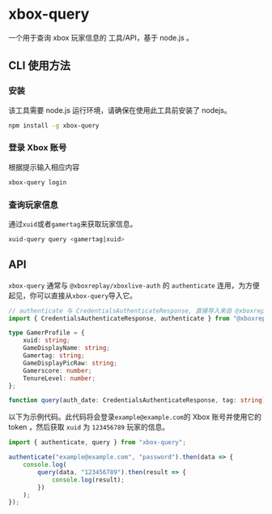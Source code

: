 # xbox-query

一个用于查询 xbox 玩家信息的 工具/API，基于 node.js 。

## CLI 使用方法

### 安装

该工具需要 node.js 运行环境，请确保在使用此工具前安装了 nodejs。

```bash
npm install -g xbox-query
```

### 登录 Xbox 账号

根据提示输入相应内容

```bash
xbox-query login
```

### 查询玩家信息

通过`xuid`或者`gamertag`来获取玩家信息。

```bash
xuid-query query <gamertag|xuid>
```

## API

`xbox-query` 通常与 `@xboxreplay/xboxlive-auth` 的 `authenticate` 连用，为方便起见，你可以直接从`xbox-query`导入它。

```ts
// authenticate 与 CredentialsAuthenticateResponse, 直接导入来自 @xboxreplay/xboxlive-auth
import { CredentialsAuthenticateResponse, authenticate } from "@xboxreplay/xboxlive-auth";

type GamerProfile = {
    xuid: string;
    GameDisplayName: string;
    Gamertag: string;
    GameDisplayPicRaw: string;
    Gamerscore: number;
    TenureLevel: number;
};

function query(auth_date: CredentialsAuthenticateResponse, tag: string): Promise<GamerProfile>;
```

以下为示例代码。此代码将会登录`example@example.com`的 Xbox 账号并使用它的 token ，然后获取 `xuid` 为 `123456789` 玩家的信息。

```js
import { authenticate, query } from "xbox-query";

authenticate("example@example.com", "password").then(data => {
    console.log(
        query(data, "123456789").then(result => {
            console.log(result);
        })
    );
});

```
